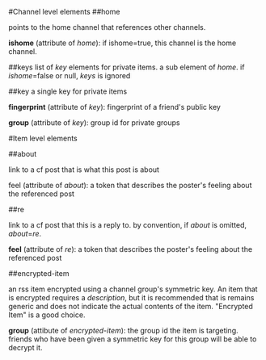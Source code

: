 #Channel level elements
##home

points to the home channel that references other channels.

**ishome** (attribute of *home*): if ishome=true, this channel is the home channel.

##keys
list of *key* elements for private items. a sub element of *home*. if *ishome*=false or null, *keys* is ignored

##key
a single key for private items

**fingerprint** (attribute of *key*): fingerprint of a friend's public key

**group** (attribute of *key*): group id for private groups

#Item level elements

##about

link to a cf post that is what this post is about

feel (attribute of *about*): a token that describes the poster's feeling about the referenced post

##re

link to a cf post that this is a reply to. by convention, if *about* is omitted, *about*=*re*.

**feel** (attribute of *re*): a token that describes the poster's feeling about the referenced post

##encrypted-item

an rss item encrypted using a channel group's symmetric key. An item that is encrypted requires a *description*, but it is recommended that is remains generic and does not indicate the actual contents of the item. "Encrypted Item" is a good choice.

**group** (attibute of *encrypted-item*): the group id the item is targeting. friends who have been given a symmetric key for this group will be able to decrypt it.
